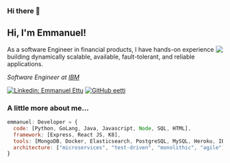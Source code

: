 ### Hi there 👋

<!--
**eetti/eetti** is a ✨ _special_ ✨ repository because its `README.md` (this file) appears on your GitHub profile.

Here are some ideas to get you started:

- 🔭 I’m currently working on ...
- 🌱 I’m currently learning ...
- 👯 I’m looking to collaborate on ...
- 🤔 I’m looking for help with ...
- 💬 Ask me about ...
- 📫 How to reach me: ...
- 😄 Pronouns: ...
- ⚡ Fun fact: ...
-->
<h2> Hi, I'm Emmanuel!</h2>
<img align='right' src="https://github-readme-stats.vercel.app/api?username=eeetti&show_icons=true&count_private=true">
<p>As a software Engineer in financial products, I have hands-on experience building dynamically scalable, available, fault-tolerant, and reliable applications.</p>
<p><em>Software Engineer at <a href="http://ibm.com">IBM</a>
</em></p>

[![Linkedin: Emmanuel Ettu](https://img.shields.io/badge/-AjayShah-blue?style=flat-square&logo=Linkedin&logoColor=white&link=https://www.linkedin.com/in/emmanuel-etti/)](https://www.linkedin.com/in/emmanuel-etti/)
[![GitHub eetti](https://img.shields.io/github/followers/eetti?label=follow&style=social)](https://github.com/eetti)


### A little more about me...  

```javascript
emmanuel: Developer = {
  code: [Python, GoLang, Java, Javascript, Node, SQL, HTML],
  framework: [Express, React JS, K8],
  tools: [MongoDB, Docker, Elasticsearch, PostgreSQL, MySQL, Heroku, IBM Cloud, AWS, Azure],
  architecture: ["microservices", "test-driven", "monolithic", "agile"],
}
```
